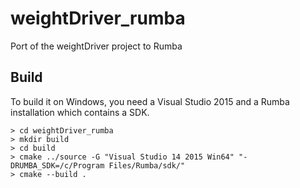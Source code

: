 # weightDriver_rumba

Port of the weightDriver project to Rumba

## Build

To build it on Windows, you need a Visual Studio 2015 and a Rumba installation which contains a SDK.

```
> cd weightDriver_rumba
> mkdir build
> cd build
> cmake ../source -G "Visual Studio 14 2015 Win64" "-DRUMBA_SDK=/c/Program Files/Rumba/sdk/"
> cmake --build .
```

